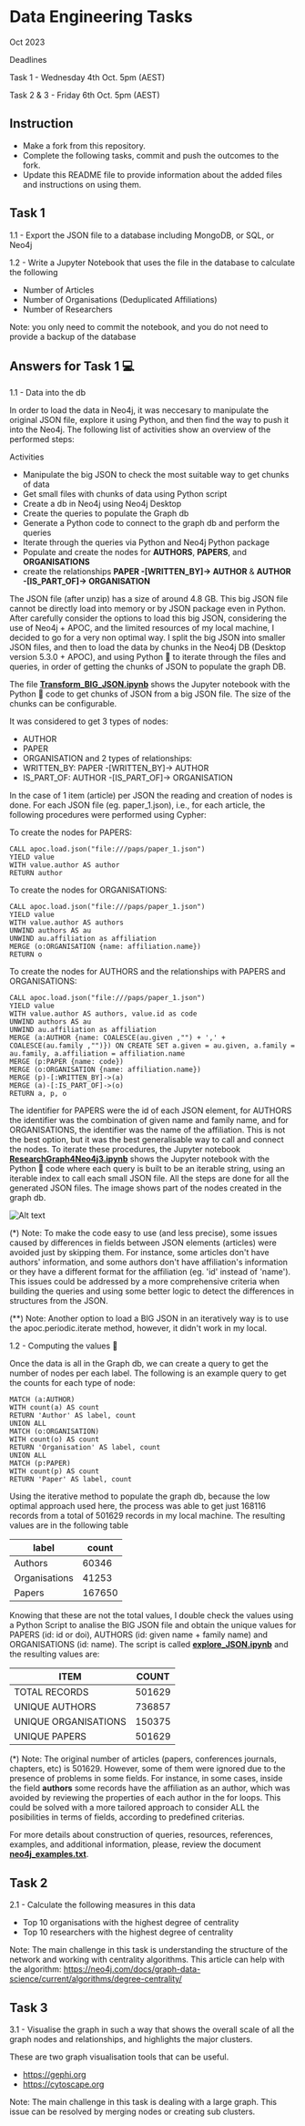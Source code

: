 # Data Engineering Tasks
Oct 2023

Deadlines

Task 1 - Wednesday 4th Oct. 5pm (AEST)

Task 2 & 3 - Friday 6th Oct. 5pm (AEST)



## Instruction
* Make a fork from this repository.
* Complete the following tasks, commit and push the outcomes to the fork.
* Update this README file to provide information about the added files and instructions on using them. 


## Task 1
1.1 - Export the JSON file to a database including MongoDB, or SQL, or Neo4j

1.2 - Write a Jupyter Notebook that uses the file in the database to calculate the following
* Number of Articles
* Number of Organisations (Deduplicated Affiliations)
* Number of Researchers

Note: you only need to commit the notebook, and you do not need to provide a backup of the database


## Answers for Task 1 💻
1.1 - Data into the db

In order to load the data in Neo4j, it was neccesary to manipulate the original JSON file, explore it using Python, and then find the way to push it into the Neo4j. The following list of activities show an overview of the performed steps:

Activities
- Manipulate the big JSON to check the most suitable way to get chunks of data
- Get small files with chunks of data using Python script
- Create a db in Neo4j using Neo4j Desktop
- Create the queries to populate the Graph db
- Generate a Python code to connect to the graph db and perform the queries
- Iterate through the queries via Python and Neo4j Python package
- Populate and create the nodes for **AUTHORS**, **PAPERS**, and **ORGANISATIONS**
- create the relationships **PAPER -[WRITTEN_BY]-> AUTHOR** & **AUTHOR -[IS_PART_OF]-> ORGANISATION**

The JSON file (after unzip) has a size of around 4.8 GB. This big JSON file cannot be directly load into memory or by JSON package even in Python. After carefully consider the options to load this big JSON, considering the use of Neo4j + APOC, and the limited resources of my local machine, I decided to go for a very non optimal way. I split the big JSON into smaller JSON files, and then to load the data by chunks in the Neo4j DB (Desktop version 5.3.0 + APOC), and using Python 🐍 to iterate through the files and queries, in order of getting the chunks of JSON to populate the graph DB. 

The file [**Transform_BIG_JSON.ipynb**](/Transform_BIG_JSON.ipynb) shows the Jupyter notebook with the Python 🐍 code to get chunks of JSON from a big JSON file. The size of the chunks can be configurable.

It was considered to get 3 types of nodes:
- AUTHOR
- PAPER
- ORGANISATION
and 2 types of relationships:
- WRITTEN_BY: PAPER -[WRITTEN_BY]-> AUTHOR
- IS_PART_OF: AUTHOR -[IS_PART_OF]-> ORGANISATION

In the case of 1 item (article) per JSON the reading and creation of nodes is done. For each JSON file (eg. paper_1.json),  i.e., for each article, the following procedures were performed using Cypher:

To create the nodes for PAPERS:

    CALL apoc.load.json("file:///paps/paper_1.json")
    YIELD value
    WITH value.author AS author
    RETURN author
    
To create the nodes for ORGANISATIONS:

    CALL apoc.load.json("file:///paps/paper_1.json")
    YIELD value
    WITH value.author AS authors
    UNWIND authors AS au
    UNWIND au.affiliation as affiliation
    MERGE (o:ORGANISATION {name: affiliation.name})
    RETURN o

To create the nodes for AUTHORS and the relationships with PAPERS and ORGANISATIONS:

    CALL apoc.load.json("file:///paps/paper_1.json")
    YIELD value
    WITH value.author AS authors, value.id as code
    UNWIND authors AS au
    UNWIND au.affiliation as affiliation
    MERGE (a:AUTHOR {name: COALESCE(au.given ,"") + ',' + COALESCE(au.family ,"")}) ON CREATE SET a.given = au.given, a.family = au.family, a.affiliation = affiliation.name           
    MERGE (p:PAPER {name: code})
    MERGE (o:ORGANISATION {name: affiliation.name})
    MERGE (p)-[:WRITTEN_BY]->(a)
    MERGE (a)-[:IS_PART_OF]->(o)
    RETURN a, p, o

The identifier for PAPERS were the id of each JSON element, for AUTHORS the identifier was the combination of given name and family name, and for ORGANISATIONS, the identifier was the name of the affiliation. This is not the best option, but it was the best generalisable way to call and connect the nodes. To iterate these procedures, the Jupyter notebook  [**ResearchGraph4Neo4j3.ipynb**](/ResearchGraph4Neo4j3.ipynb) shows the Jupyter notebook with the Python 🐍 code where each query is built to be an iterable string, using an iterable index to call each small JSON file. All the steps are done for all the generated JSON files. The image shows part of the nodes created in the graph db.

<img title="a title" alt="Alt text" src="/example_papers_graph.png">

(*) Note: To make the code easy to use (and less precise), some issues caused by differences in fields between JSON elements (articles) were avoided just by skipping them. For instance, some articles don't have authors' information, and some authors don't have affiliation's information or they have a different format for the affiliation (eg. 'id' instead of 'name'). This issues could be addressed by a more comprehensive criteria when building the queries and using some better logic to detect the differences in structures from the JSON.

(**) Note: Another option to load a BIG JSON in an iteratively way is to use the apoc.periodic.iterate method, however, it didn't work in my local.

1.2 - Computing the values 🧮

Once the data is all in the Graph db, we can create a query to get the number of nodes per each label. The following is an example query to get the counts for each type of node:

    MATCH (a:AUTHOR)
    WITH count(a) AS count
    RETURN 'Author' AS label, count
    UNION ALL
    MATCH (o:ORGANISATION)
    WITH count(o) AS count
    RETURN 'Organisation' AS label, count
    UNION ALL
    MATCH (p:PAPER)
    WITH count(p) AS count
    RETURN 'Paper' AS label, count

Using the iterative method to populate the graph db, because the low optimal approach used here, the process was able to get just 168116 records from a total of 501629 records in my local machine. The resulting values are in the following table

| label         | count  | 
|---------------|--------|
| Authors       | 60346  |
| Organisations | 41253  |
| Papers        | 167650 |

Knowing that these are not the total values, I double check the values using a Python Script to analise the BIG JSON file and obtain the unique values for PAPERS (id: id or doi), AUTHORS (id: given name + family name) and ORGANISATIONS (id: name). The script is called [**explore_JSON.ipynb**](/explore_JSON.ipynb) and the resulting values are:

| ITEM                 | COUNT  | 
|----------------------|--------|
| TOTAL RECORDS        | 501629 |
|  UNIQUE AUTHORS      | 736857 |
| UNIQUE ORGANISATIONS | 150375 |
| UNIQUE PAPERS        | 501629 |

(*) Note: The original number of articles (papers, conferences journals, chapters, etc) is 501629. However, some of them were ignored due to the presence of problems in some fields. For instance, in some cases, inside the field **authors** some records have the affiliation as an author, which was avoided by reviewing the properties of each author in the for loops.
This could be solved with a more tailored approach to consider ALL the posibilities in terms of fields, according to predefined criterias.

For more details about construction of queries, resources, references, examples, and additional information, please, review the document [**neo4j_examples.txt**](/neo4j_examples.txt).


## Task 2
2.1 - Calculate the following measures in this data
* Top 10 organisations with the highest degree of centrality 
* Top 10 researchers with the highest degree of centrality 

Note: The main challenge in this task is understanding the structure of the network and working with centrality algorithms. 
This article can help with the algorithm: https://neo4j.com/docs/graph-data-science/current/algorithms/degree-centrality/



## Task 3
3.1 - Visualise the graph in such a way that shows the overall scale of all the graph nodes and relationships, and highlights the major clusters.  

These are two graph visualisation tools that can be useful.
* https://gephi.org
* https://cytoscape.org

Note: The main challenge in this task is dealing with a large graph. This issue can be resolved by merging nodes or creating sub clusters. 
